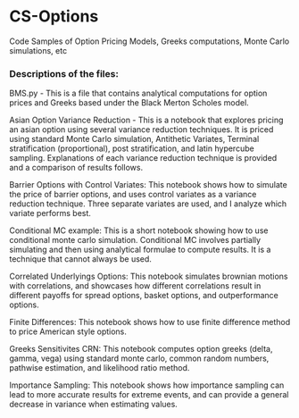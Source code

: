 # CS-Options
Code Samples of Option Pricing Models, Greeks computations, Monte Carlo simulations, etc

### Descriptions of the files:

BMS.py - This is a file that contains analytical computations for option prices and Greeks based  under the Black Merton Scholes model.

Asian Option Variance Reduction - This is a notebook that explores pricing an asian option using several variance reduction techniques. It is priced using standard Monte Carlo simulation, Antithetic Variates, Terminal stratification (proportional), post stratification, and latin hypercube sampling. Explanations of each variance reduction technique is provided and a comparison of results follows.

Barrier Options with Control Variates: This notebook shows how to simulate the price of barrier options, and uses control variates as a variance reduction technique. Three separate variates are used, and I analyze which variate performs best.

Conditional MC example: This is a short notebook showing how to use conditional monte carlo simulation. Conditional MC involves partially simulating and then using analytical formulae to compute results. It is a technique that cannot always be used.

Correlated Underlyings Options: This notebook simulates brownian motions with correlations, and showcases how different correlations result in different payoffs for spread options, basket options, and outperformance options.

Finite Differences: This notebook shows how to use finite difference method to price American style options.

Greeks Sensitivites CRN: This notebook computes option greeks (delta, gamma, vega) using standard monte carlo, common random numbers, pathwise estimation, and likelihood ratio method.

Importance Sampling: This notebook shows how importance sampling can lead to more accurate results for extreme events, and can provide a general decrease in variance when estimating values.

